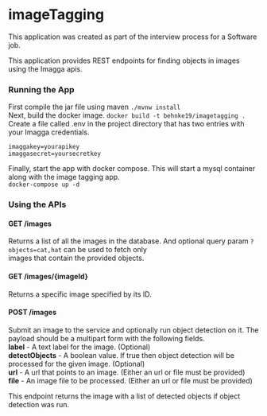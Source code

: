 # imageTagging

This application was created as part of the interview process for a Software job.

This application provides REST endpoints for finding objects in images using the Imagga apis.

### Running the App
First compile the jar file using maven ```./mvnw install```  
Next, build the docker image. ```docker build -t behnke19/imagetagging .```  
Create a file called .env in the project directory that has two entries with your Imagga credentials.  
```
imaggakey=yourapikey
imaggasecret=yoursecretkey
```
Finally, start the app with docker compose. This will start a mysql container along with the image tagging app.  
```docker-compose up -d```

### Using the APIs

#### GET /images
Returns a list of all the images in the database. And optional query param ```?objects=cat,hat``` can be used to fetch only  
images that contain the provided objects.

#### GET /images/{imageId}
Returns a specific image specified by its ID.

#### POST /images
Submit an image to the service and optionally run object detection on it. 
The payload should be a multipart form with the following fields.  
**label** - A text label for the image. (Optional)  
**detectObjects** - A boolean value. If true then object detection will be processed for the given image. (Optional)  
**url** - A url that points to an image. (Either an url or file must be provided)  
**file** - An image file to be processed. (Either an url or file must be provided)

This endpoint returns the image with a list of detected objects if object detection was run.